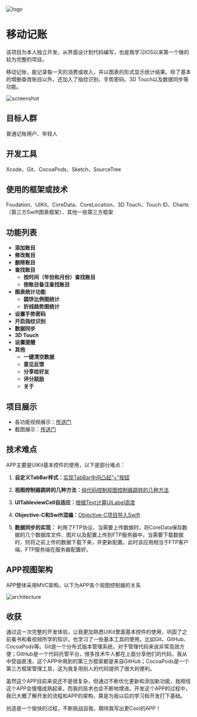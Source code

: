 ![logo](https://github.com/XuDeHong/CostList/blob/master/logo.png "logo")

# 移动记账

该项目为本人独立开发，从界面设计到代码编写，也是我学习iOS以来第一个做的较为完整的项目。

移动记账，能记录每一天的消费或收入，并以图表的形式显示统计结果。除了基本的增删查改账目以外，还加入了指纹识别、手势密码、3D Touch以及数据同步等功能。

![screenshot](https://github.com/XuDeHong/CostList/blob/master/screenshot.PNG "screenshot")

## 目标人群

普通记账用户、年轻人

## 开发工具

Xcode、Git、CocoaPods、Sketch、SourceTree

## 使用的框架或技术

Foudation、UIKit、CoreData、CoreLocation、3D Touch、Touch ID、Charts（第三方Swift图表框架）、其他一些第三方框架

## 功能列表

- **添加账目**
- **修改账目**
- **删除账目**
- **查找账目**
  - **按时间（年份和月份）查找账目**
  - **按账目备注查找账目**
- **图表统计功能**
  - **圆饼比例图统计**
  - **折线趋势图统计**
- **设置手势密码**
- **开启指纹识别**
- **数据同步**
- **3D Touch**
- **设置提醒**
- **其他**
  - **一键清空数据**
  - **意见反馈**
  - **分享给好友**
  - **评分鼓励**
  - **关于**

## 项目展示

- 各功能视频展示：[传送门](http://blog.sina.com.cn/s/blog_d77623b30102x2y0.html)
- 截图展示：[传送门](http://www.cnblogs.com/guitarandcode/p/6396660.html)


## 技术难点

APP主要是UIKit基本控件的使用，以下是部分难点：

1. **自定义TabBar样式：**[实现TabBar中间凸起“+”按钮](http://www.cnblogs.com/guitarandcode/p/5759208.html)

2. **视图控制器跳转的几种方法：**[纯代码控制视图控制器跳转的几种方法](http://www.mamicode.com/info-detail-469709.html)

3. **UITableviewCell自适应：**[根据Text计算UILabel高度](http://www.cnblogs.com/guitarandcode/p/5802473.html)

4. **Objective-C和Swift混编：**[Objective-C项目导入Swift](http://www.cnblogs.com/guitarandcode/p/5894102.html)

5. **数据同步的实现：**    利用了FTP协议，当需要上传数据时，将CoreData保存数据的几个数据库文件、图片以及配置上传到FTP服务器中，当需要下载数据时，则将之前上传的数据下载下来，并更新配置。此时该应用相当于FTP客户端，FTP服务端在服务器配置好。​



## APP视图架构

APP整体采用MVC架构，以下为APP各个视图控制器的关系

![architecture](https://github.com/XuDeHong/CostList/blob/master/architecture.jpg "architecture")

## 收获

通过这一次完整的开发体验，让我更加熟悉UIKit里面基本控件的使用，巩固了之前看书和看视频所学的知识，也学习了一些基本工具的使用，比如Git、GitHub、CocoaPods等。Git是一个分布式版本管理系统，对于管理代码来说非常高效方便；GitHub是一个代码托管平台，很多技术牛人都在上面分享他们的代码，我从中受益匪浅，这个APP中用到的第三方框架都是来自GitHub；CocoaPods是一个第三方框架管理工具，这为我复用别人的代码提供了很大的便利。

​虽然这个APP目前来说还不是很复杂，但通过不断优化更新和添加新功能，我相信这个APP会慢慢成熟起来，而我的技术也会不断地增进。开发这个APP的过程中，我已大概了解开发的流程和APP的架构，算是为我以后的学习和开发打下基础。

创造是一个愉快的过程，不断挑战自我，期待我写出更Cool的APP！